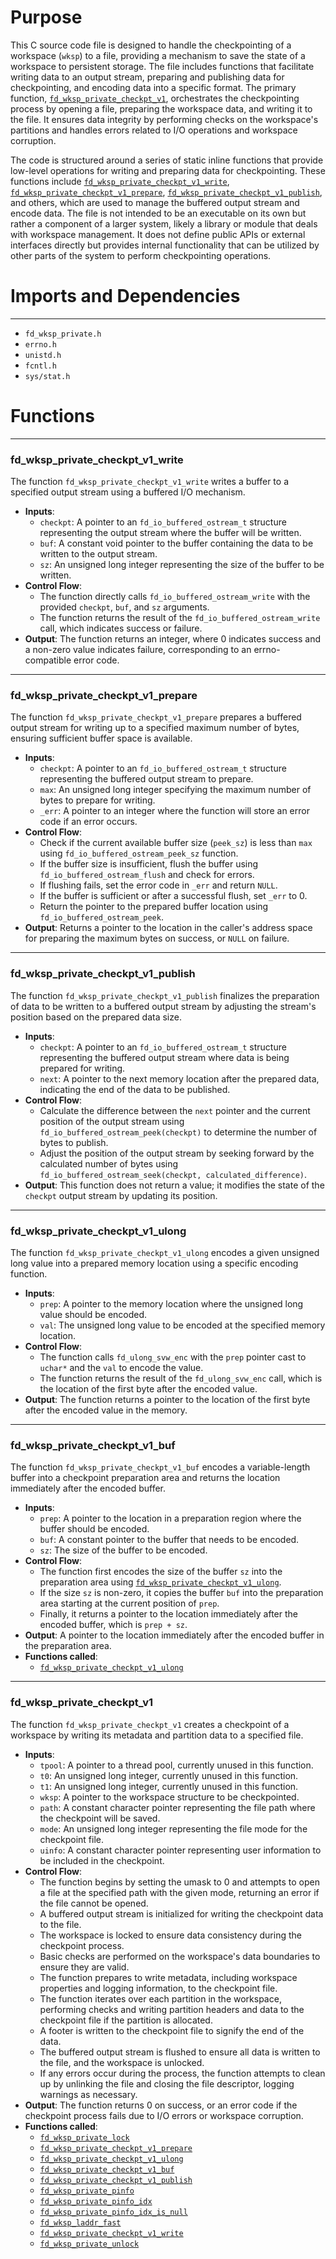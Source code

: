 # Purpose
This C source code file is designed to handle the checkpointing of a workspace (`wksp`) to a file, providing a mechanism to save the state of a workspace to persistent storage. The file includes functions that facilitate writing data to an output stream, preparing and publishing data for checkpointing, and encoding data into a specific format. The primary function, [`fd_wksp_private_checkpt_v1`](#fd_wksp_private_checkpt_v1), orchestrates the checkpointing process by opening a file, preparing the workspace data, and writing it to the file. It ensures data integrity by performing checks on the workspace's partitions and handles errors related to I/O operations and workspace corruption.

The code is structured around a series of static inline functions that provide low-level operations for writing and preparing data for checkpointing. These functions include [`fd_wksp_private_checkpt_v1_write`](#fd_wksp_private_checkpt_v1_write), [`fd_wksp_private_checkpt_v1_prepare`](#fd_wksp_private_checkpt_v1_prepare), [`fd_wksp_private_checkpt_v1_publish`](#fd_wksp_private_checkpt_v1_publish), and others, which are used to manage the buffered output stream and encode data. The file is not intended to be an executable on its own but rather a component of a larger system, likely a library or module that deals with workspace management. It does not define public APIs or external interfaces directly but provides internal functionality that can be utilized by other parts of the system to perform checkpointing operations.
# Imports and Dependencies

---
- `fd_wksp_private.h`
- `errno.h`
- `unistd.h`
- `fcntl.h`
- `sys/stat.h`


# Functions

---
### fd\_wksp\_private\_checkpt\_v1\_write<!-- {{#callable:fd_wksp_private_checkpt_v1_write}} -->
The function `fd_wksp_private_checkpt_v1_write` writes a buffer to a specified output stream using a buffered I/O mechanism.
- **Inputs**:
    - `checkpt`: A pointer to an `fd_io_buffered_ostream_t` structure representing the output stream where the buffer will be written.
    - `buf`: A constant void pointer to the buffer containing the data to be written to the output stream.
    - `sz`: An unsigned long integer representing the size of the buffer to be written.
- **Control Flow**:
    - The function directly calls `fd_io_buffered_ostream_write` with the provided `checkpt`, `buf`, and `sz` arguments.
    - The function returns the result of the `fd_io_buffered_ostream_write` call, which indicates success or failure.
- **Output**: The function returns an integer, where 0 indicates success and a non-zero value indicates failure, corresponding to an errno-compatible error code.


---
### fd\_wksp\_private\_checkpt\_v1\_prepare<!-- {{#callable:fd_wksp_private_checkpt_v1_prepare}} -->
The function `fd_wksp_private_checkpt_v1_prepare` prepares a buffered output stream for writing up to a specified maximum number of bytes, ensuring sufficient buffer space is available.
- **Inputs**:
    - `checkpt`: A pointer to an `fd_io_buffered_ostream_t` structure representing the buffered output stream to prepare.
    - `max`: An unsigned long integer specifying the maximum number of bytes to prepare for writing.
    - `_err`: A pointer to an integer where the function will store an error code if an error occurs.
- **Control Flow**:
    - Check if the current available buffer size (`peek_sz`) is less than `max` using `fd_io_buffered_ostream_peek_sz` function.
    - If the buffer size is insufficient, flush the buffer using `fd_io_buffered_ostream_flush` and check for errors.
    - If flushing fails, set the error code in `_err` and return `NULL`.
    - If the buffer is sufficient or after a successful flush, set `_err` to 0.
    - Return the pointer to the prepared buffer location using `fd_io_buffered_ostream_peek`.
- **Output**: Returns a pointer to the location in the caller's address space for preparing the maximum bytes on success, or `NULL` on failure.


---
### fd\_wksp\_private\_checkpt\_v1\_publish<!-- {{#callable:fd_wksp_private_checkpt_v1_publish}} -->
The function `fd_wksp_private_checkpt_v1_publish` finalizes the preparation of data to be written to a buffered output stream by adjusting the stream's position based on the prepared data size.
- **Inputs**:
    - `checkpt`: A pointer to an `fd_io_buffered_ostream_t` structure representing the buffered output stream where data is being prepared for writing.
    - `next`: A pointer to the next memory location after the prepared data, indicating the end of the data to be published.
- **Control Flow**:
    - Calculate the difference between the `next` pointer and the current position of the output stream using `fd_io_buffered_ostream_peek(checkpt)` to determine the number of bytes to publish.
    - Adjust the position of the output stream by seeking forward by the calculated number of bytes using `fd_io_buffered_ostream_seek(checkpt, calculated_difference)`.
- **Output**: This function does not return a value; it modifies the state of the `checkpt` output stream by updating its position.


---
### fd\_wksp\_private\_checkpt\_v1\_ulong<!-- {{#callable:fd_wksp_private_checkpt_v1_ulong}} -->
The function `fd_wksp_private_checkpt_v1_ulong` encodes a given unsigned long value into a prepared memory location using a specific encoding function.
- **Inputs**:
    - `prep`: A pointer to the memory location where the unsigned long value should be encoded.
    - `val`: The unsigned long value to be encoded at the specified memory location.
- **Control Flow**:
    - The function calls `fd_ulong_svw_enc` with the `prep` pointer cast to `uchar*` and the `val` to encode the value.
    - The function returns the result of the `fd_ulong_svw_enc` call, which is the location of the first byte after the encoded value.
- **Output**: The function returns a pointer to the location of the first byte after the encoded value in the memory.


---
### fd\_wksp\_private\_checkpt\_v1\_buf<!-- {{#callable:fd_wksp_private_checkpt_v1_buf}} -->
The function `fd_wksp_private_checkpt_v1_buf` encodes a variable-length buffer into a checkpoint preparation area and returns the location immediately after the encoded buffer.
- **Inputs**:
    - `prep`: A pointer to the location in a preparation region where the buffer should be encoded.
    - `buf`: A constant pointer to the buffer that needs to be encoded.
    - `sz`: The size of the buffer to be encoded.
- **Control Flow**:
    - The function first encodes the size of the buffer `sz` into the preparation area using [`fd_wksp_private_checkpt_v1_ulong`](#fd_wksp_private_checkpt_v1_ulong).
    - If the size `sz` is non-zero, it copies the buffer `buf` into the preparation area starting at the current position of `prep`.
    - Finally, it returns a pointer to the location immediately after the encoded buffer, which is `prep + sz`.
- **Output**: A pointer to the location immediately after the encoded buffer in the preparation area.
- **Functions called**:
    - [`fd_wksp_private_checkpt_v1_ulong`](#fd_wksp_private_checkpt_v1_ulong)


---
### fd\_wksp\_private\_checkpt\_v1<!-- {{#callable:fd_wksp_private_checkpt_v1}} -->
The function `fd_wksp_private_checkpt_v1` creates a checkpoint of a workspace by writing its metadata and partition data to a specified file.
- **Inputs**:
    - `tpool`: A pointer to a thread pool, currently unused in this function.
    - `t0`: An unsigned long integer, currently unused in this function.
    - `t1`: An unsigned long integer, currently unused in this function.
    - `wksp`: A pointer to the workspace structure to be checkpointed.
    - `path`: A constant character pointer representing the file path where the checkpoint will be saved.
    - `mode`: An unsigned long integer representing the file mode for the checkpoint file.
    - `uinfo`: A constant character pointer representing user information to be included in the checkpoint.
- **Control Flow**:
    - The function begins by setting the umask to 0 and attempts to open a file at the specified path with the given mode, returning an error if the file cannot be opened.
    - A buffered output stream is initialized for writing the checkpoint data to the file.
    - The workspace is locked to ensure data consistency during the checkpoint process.
    - Basic checks are performed on the workspace's data boundaries to ensure they are valid.
    - The function prepares to write metadata, including workspace properties and logging information, to the checkpoint file.
    - The function iterates over each partition in the workspace, performing checks and writing partition headers and data to the checkpoint file if the partition is allocated.
    - A footer is written to the checkpoint file to signify the end of the data.
    - The buffered output stream is flushed to ensure all data is written to the file, and the workspace is unlocked.
    - If any errors occur during the process, the function attempts to clean up by unlinking the file and closing the file descriptor, logging warnings as necessary.
- **Output**: The function returns 0 on success, or an error code if the checkpoint process fails due to I/O errors or workspace corruption.
- **Functions called**:
    - [`fd_wksp_private_lock`](fd_wksp_admin.c.driver.md#fd_wksp_private_lock)
    - [`fd_wksp_private_checkpt_v1_prepare`](#fd_wksp_private_checkpt_v1_prepare)
    - [`fd_wksp_private_checkpt_v1_ulong`](#fd_wksp_private_checkpt_v1_ulong)
    - [`fd_wksp_private_checkpt_v1_buf`](#fd_wksp_private_checkpt_v1_buf)
    - [`fd_wksp_private_checkpt_v1_publish`](#fd_wksp_private_checkpt_v1_publish)
    - [`fd_wksp_private_pinfo`](fd_wksp_private.h.driver.md#fd_wksp_private_pinfo)
    - [`fd_wksp_private_pinfo_idx`](fd_wksp_private.h.driver.md#fd_wksp_private_pinfo_idx)
    - [`fd_wksp_private_pinfo_idx_is_null`](fd_wksp_private.h.driver.md#fd_wksp_private_pinfo_idx_is_null)
    - [`fd_wksp_laddr_fast`](fd_wksp.h.driver.md#fd_wksp_laddr_fast)
    - [`fd_wksp_private_checkpt_v1_write`](#fd_wksp_private_checkpt_v1_write)
    - [`fd_wksp_private_unlock`](fd_wksp_private.h.driver.md#fd_wksp_private_unlock)


